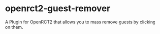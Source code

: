 # openrct2-guest-remover
A Plugin for OpenRCT2 that allows you to mass remove guests by clicking on them.
